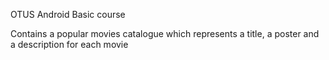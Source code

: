 OTUS Android Basic course

Contains a popular movies catalogue which represents a title, a poster and a description for each movie
